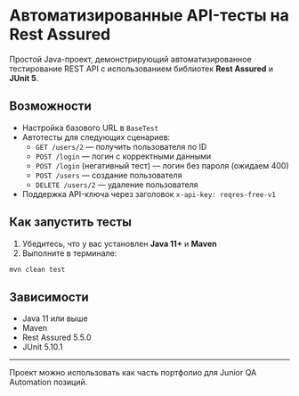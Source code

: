 # Автоматизированные API-тесты на Rest Assured

Простой Java-проект, демонстрирующий автоматизированное тестирование REST API с использованием библиотек **Rest Assured** и **JUnit 5**.

## Возможности

- Настройка базового URL в `BaseTest`
- Автотесты для следующих сценариев:
  - `GET /users/2` — получить пользователя по ID
  - `POST /login` — логин с корректными данными
  - `POST /login` (негативный тест) — логин без пароля (ожидаем 400)
  - `POST /users` — создание пользователя
  - `DELETE /users/2` — удаление пользователя
- Поддержка API-ключа через заголовок `x-api-key: reqres-free-v1`

## Как запустить тесты

1. Убедитесь, что у вас установлен **Java 11+** и **Maven**
2. Выполните в терминале:

```bash
mvn clean test
```

## Зависимости

- Java 11 или выше
- Maven
- Rest Assured 5.5.0
- JUnit 5.10.1

---

Проект можно использовать как часть портфолио для Junior QA Automation позиций.
